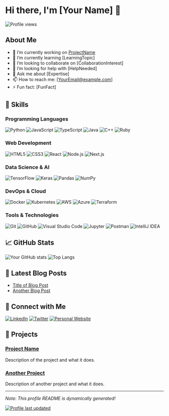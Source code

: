# Hi there, I'm [Your Name] 👋

![Profile views](https://gpvc.arturio.dev/[YourUsername])

## About Me

- 🔭 I’m currently working on [ProjectName](https://github.com/YourUsername/ProjectName)
- 🌱 I’m currently learning [LearningTopic]
- 👯 I’m looking to collaborate on [CollaborationInterest]
- 🤔 I’m looking for help with [HelpNeeded]
- 💬 Ask me about [Expertise]
- 📫 How to reach me: [YourEmail@example.com]
- ⚡ Fun fact: [FunFact]

## 🚀 Skills

### Programming Languages

![Python](https://img.shields.io/badge/-Python-3776AB?style=flat&logo=python&logoColor=white)
![JavaScript](https://img.shields.io/badge/-JavaScript-EDD222?style=flat&logo=javascript&logoColor=white)
![TypeScript](https://img.shields.io/badge/-TypeScript-3178C6?style=flat&logo=typescript&logoColor=white)
![Java](https://img.shields.io/badge/-Java-007396?style=flat&logo=java&logoColor=white)
![C++](https://img.shields.io/badge/-C++-00599C?style=flat&logo=c%2B%2B&logoColor=white)
![Ruby](https://img.shields.io/badge/-Ruby-CC342D?style=flat&logo=ruby&logoColor=white)

### Web Development

![HTML5](https://img.shields.io/badge/-HTML5-E34F26?style=flat&logo=html5&logoColor=white)
![CSS3](https://img.shields.io/badge/-CSS3-1572B6?style=flat&logo=css3&logoColor=white)
![React](https://img.shields.io/badge/-React-61DAFB?style=flat&logo=react&logoColor=white)
![Node.js](https://img.shields.io/badge/-Node.js-339933?style=flat&logo=node.js&logoColor=white)
![Next.js](https://img.shields.io/badge/-Next.js-000000?style=flat&logo=next.js&logoColor=white)

### Data Science & AI

![TensorFlow](https://img.shields.io/badge/-TensorFlow-FF6F00?style=flat&logo=tensorflow&logoColor=white)
![Keras](https://img.shields.io/badge/-Keras-D00000?style=flat&logo=keras&logoColor=white)
![Pandas](https://img.shields.io/badge/-Pandas-150458?style=flat&logo=pandas&logoColor=white)
![NumPy](https://img.shields.io/badge/-NumPy-013243?style=flat&logo=numpy&logoColor=white)

### DevOps & Cloud

![Docker](https://img.shields.io/badge/-Docker-2496ED?style=flat&logo=docker&logoColor=white)
![Kubernetes](https://img.shields.io/badge/-Kubernetes-326CE5?style=flat&logo=kubernetes&logoColor=white)
![AWS](https://img.shields.io/badge/-AWS-232F3E?style=flat&logo=amazon-aws&logoColor=white)
![Azure](https://img.shields.io/badge/-Azure-0078D4?style=flat&logo=microsoft-azure&logoColor=white)
![Terraform](https://img.shields.io/badge/-Terraform-623CE4?style=flat&logo=terraform&logoColor=white)

### Tools & Technologies

![Git](https://img.shields.io/badge/-Git-F05032?style=flat&logo=git&logoColor=white)
![GitHub](https://img.shields.io/badge/-GitHub-181717?style=flat&logo=github&logoColor=white)
![Visual Studio Code](https://img.shields.io/badge/-VS%20Code-007ACC?style=flat&logo=visual-studio-code&logoColor=white)
![Jupyter](https://img.shields.io/badge/-Jupyter-F37626?style=flat&logo=jupyter&logoColor=white)
![Postman](https://img.shields.io/badge/-Postman-FF6C37?style=flat&logo=postman&logoColor=white)
![IntelliJ IDEA](https://img.shields.io/badge/-IntelliJ%20IDEA-000000?style=flat&logo=intellij-idea&logoColor=white)

## 📈 GitHub Stats

![Your GitHub stats](https://github-readme-stats.vercel.app/api?username=YourUsername&show_icons=true&theme=radical)
![Top Langs](https://github-readme-stats.vercel.app/api/top-langs/?username=YourUsername&layout=compact&theme=radical)

## 📝 Latest Blog Posts

<!-- BLOG-POST-LIST:START -->
- [Title of Blog Post](https://yourblog.com/title-of-blog-post)
- [Another Blog Post](https://yourblog.com/another-blog-post)
<!-- BLOG-POST-LIST:END -->

## 🔗 Connect with Me

[![LinkedIn](https://img.shields.io/badge/-LinkedIn-0A66C2?style=flat&logo=LinkedIn&logoColor=white)](https://linkedin.com/in/YourUsername)
[![Twitter](https://img.shields.io/badge/-Twitter-1DA1F2?style=flat&logo=Twitter&logoColor=white)](https://twitter.com/YourUsername)
[![Personal Website](https://img.shields.io/badge/-Website-000000?style=flat&logo=About.me&logoColor=white)](https://yourwebsite.com)

## 🧰 Projects

### [Project Name](https://github.com/YourUsername/ProjectName)
Description of the project and what it does.

### [Another Project](https://github.com/YourUsername/AnotherProject)
Description of another project and what it does.

---

*Note: This profile README is dynamically generated!*

[![Profile last updated](https://img.shields.io/github/last-commit/YourUsername/YourUsername/main?label=Last%20updated&color=green)](https://github.com/YourUsername/YourUsername)
